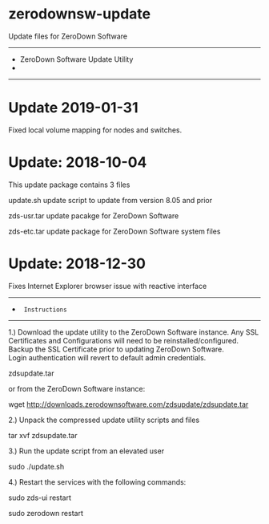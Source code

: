 # zerodownsw-update
Update files for ZeroDown Software
***********************************************
*    ZeroDown Software Update Utility
*
***********************************************

Update 2019-01-31
===================

Fixed local volume mapping for nodes and switches.



Update: 2018-10-04
===================

This update package contains 3 files

update.sh	update script to update from version 8.05 and prior

zds-usr.tar	update pacakge for ZeroDown Software

zds-etc.tar	update package for ZeroDown Software system files

Update: 2018-12-30
===================

Fixes Internet Explorer browser issue with reactive interface


***********************************************
*      Instructions
***********************************************

1.)	Download the update utility to the ZeroDown Software instance.  Any SSL Certificates and Configurations will
    need to be reinstalled/configured.  Backup the SSL Certificate prior to updating ZeroDown Software.  
    Login authentication will revert to default admin credentials.

zdsupdate.tar 

or from the ZeroDown Software instance:

wget http://downloads.zerodownsoftware.com/zdsupdate/zdsupdate.tar


2.)	Unpack the compressed update utility scripts and files

tar xvf zdsupdate.tar


3.)	Run the update script from an elevated user

sudo ./update.sh


4.)	Restart the services with the following commands:

sudo zds-ui restart

sudo zerodown restart
